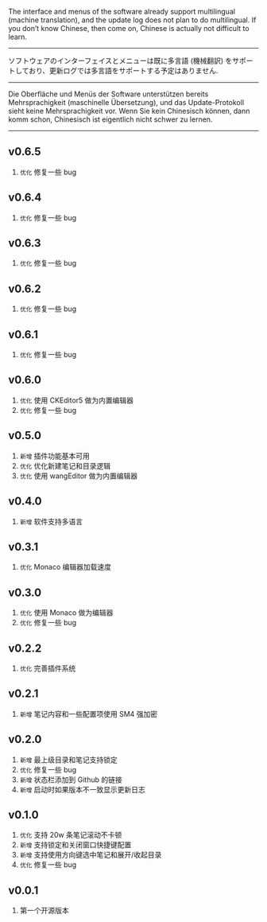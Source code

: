 The interface and menus of the software already support multilingual (machine translation), and the update log does not plan to do multilingual. If you don’t know Chinese, then come on, Chinese is actually not difficult to learn.

---

ソフトウェアのインターフェイスとメニューは既に多言語 (機械翻訳) をサポートしており、更新ログでは多言語をサポートする予定はありません.

---

Die Oberfläche und Menüs der Software unterstützen bereits Mehrsprachigkeit (maschinelle Übersetzung), und das Update-Protokoll sieht keine Mehrsprachigkeit vor. Wenn Sie kein Chinesisch können, dann komm schon, Chinesisch ist eigentlich nicht schwer zu lernen.

---

## v0.6.5

1. `优化` 修复一些 bug


## v0.6.4

1. `优化` 修复一些 bug

## v0.6.3

1. `优化` 修复一些 bug

## v0.6.2

1. `优化` 修复一些 bug

## v0.6.1

1. `优化` 修复一些 bug

## v0.6.0

1. `优化` 使用 CKEditor5 做为内置编辑器
2. `优化` 修复一些 bug

## v0.5.0

1. `新增` 插件功能基本可用
2. `优化` 优化新建笔记和目录逻辑
3. `优化` 使用 wangEditor 做为内置编辑器

## v0.4.0

1. `新增` 软件支持多语言

## v0.3.1

1. `优化` Monaco 编辑器加载速度

## v0.3.0

1. `优化` 使用 Monaco 做为编辑器
2. `优化` 修复一些 bug

## v0.2.2

1.  `优化` 完善插件系统

## v0.2.1

1.  `新增` 笔记内容和一些配置项使用 SM4 强加密

## v0.2.0

1.  `新增` 最上级目录和笔记支持锁定
2.  `优化` 修复一些 bug
3.  `新增` 状态栏添加到 Github 的链接
4.  `新增` 启动时如果版本不一致显示更新日志

## v0.1.0

1.  `优化` 支持 20w 条笔记滚动不卡顿
2.  `新增` 支持锁定和关闭窗口快捷键配置
3.  `新增` 支持使用方向键选中笔记和展开/收起目录
4.  `优化` 修复一些 bug

## v0.0.1

1.  第一个开源版本
